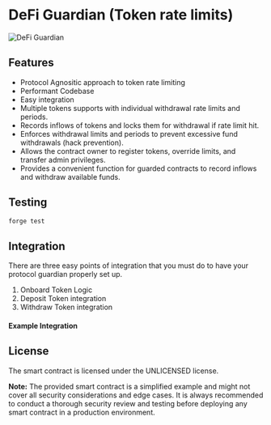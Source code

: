 # DeFi Guardian (Token rate limits)

![DeFi Guardian](https://github.com/diyahir/ETH-TOKYO-2023-Rate-Limits/assets/32445955/8de3f2f5-5085-4cd1-856c-688cc9084d06)

## Features

- Protocol Agnositic approach to token rate limiting
- Performant Codebase
- Easy integration
- Multiple tokens supports with individual withdrawal rate limits and periods.
- Records inflows of tokens and locks them for withdrawal if rate limit hit.
- Enforces withdrawal limits and periods to prevent excessive fund withdrawals (hack prevention).
- Allows the contract owner to register tokens, override limits, and transfer admin privileges.
- Provides a convenient function for guarded contracts to record inflows and withdraw available funds.

## Testing

```bash
forge test
```

## Integration

There are three easy points of integration that you must do to have your protocol guardian properly set up.

1. Onboard Token Logic
2. Deposit Token integration
3. Withdraw Token integration

#### Example Integration

## License

The smart contract is licensed under the UNLICENSED license.

**Note:** The provided smart contract is a simplified example and might not cover all security considerations and edge cases. It is always recommended to conduct a thorough security review and testing before deploying any smart contract in a production environment.
